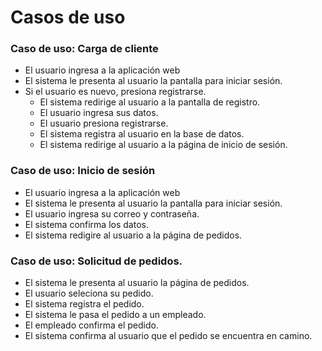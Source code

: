 # Casos de uso


### Caso de uso: Carga de cliente

- El usuario ingresa a la aplicación web
- El sistema le presenta al usuario la pantalla para iniciar sesión.
- Si el usuario es nuevo, presiona registrarse.
  - El sistema redirige al usuario a la pantalla de registro.
  - El usuario ingresa sus datos.
  - El usuario presiona registrarse.
  - El sistema registra al usuario en la base de datos.
  - El sistema redirige al usuario a la página de inicio de sesión.

### Caso de uso: Inicio de sesión

- El usuario ingresa a la aplicación web
- El sistema le presenta al usuario la pantalla para iniciar sesión.
- El usuario ingresa su correo y contraseña.
- El sistema confirma los datos.
- El sistema redigire al usuario a la página de pedidos.

### Caso de uso: Solicitud de pedidos.

- El sistema le presenta al usuario la página de pedidos.
- El usuario seleciona su pedido.
- El sistema registra el pedido.
- El sistema le pasa el pedido a un empleado.
- El empleado confirma el pedido.
- El sistema confirma al usuario que el pedido se encuentra en camino.

